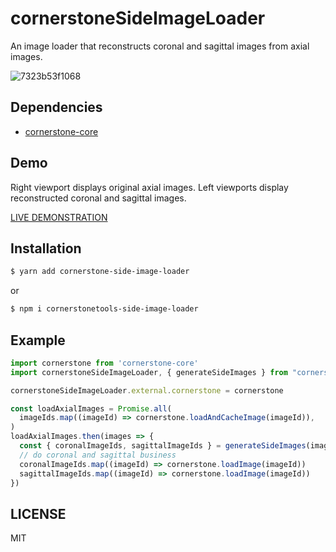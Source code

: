 # cornerstoneSideImageLoader
An image loader that reconstructs coronal and sagittal images from axial images.
<br>

![7323b53f1068](https://user-images.githubusercontent.com/31844264/115286800-7545ce80-a18a-11eb-90dd-12b5496660d8.gif)

## Dependencies 

* [cornerstone-core](https://github.com/cornerstonejs/cornerstone)

## Demo
Right viewport displays original axial images. Left viewports display reconstructed coronal and sagittal images.

[LIVE DEMONSTRATION](https://plantarflex.github.io/cornerstoneSideImageLoader/)

## Installation

```sh
$ yarn add cornerstone-side-image-loader
```

or

```sh
$ npm i cornerstonetools-side-image-loader
```

## Example

```js
import cornerstone from 'cornerstone-core'
import cornerstoneSideImageLoader, { generateSideImages } from "cornerstone-side-image-loader"

cornerstoneSideImageLoader.external.cornerstone = cornerstone

const loadAxialImages = Promise.all(
  imageIds.map((imageId) => cornerstone.loadAndCacheImage(imageId)),
)
loadAxialImages.then(images => {
  const { coronalImageIds, sagittalImageIds } = generateSideImages(images)
  // do coronal and sagittal business
  coronalImageIds.map((imageId) => cornerstone.loadImage(imageId))
  sagittalImageIds.map((imageId) => cornerstone.loadImage(imageId))
})
```

## LICENSE

MIT